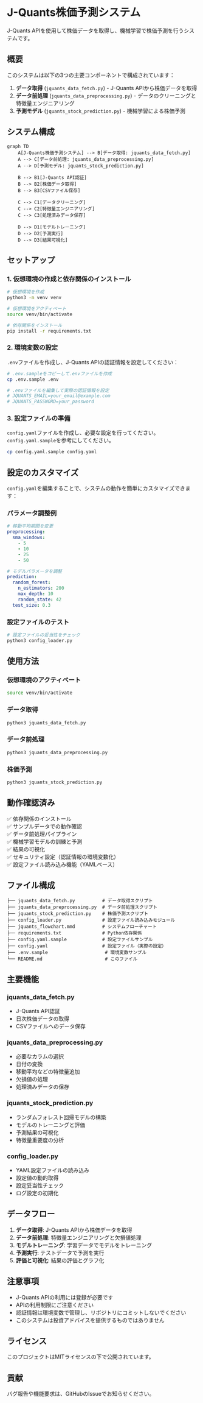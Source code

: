 # J-Quants株価予測システム

J-Quants APIを使用して株価データを取得し、機械学習で株価予測を行うシステムです。

## 概要

このシステムは以下の3つの主要コンポーネントで構成されています：

1. **データ取得** (`jquants_data_fetch.py`) - J-Quants APIから株価データを取得
2. **データ前処理** (`jquants_data_preprocessing.py`) - データのクリーニングと特徴量エンジニアリング
3. **予測モデル** (`jquants_stock_prediction.py`) - 機械学習による株価予測

## システム構成

```mermaid
graph TD
    A[J-Quants株価予測システム] --> B[データ取得: jquants_data_fetch.py]
    A --> C[データ前処理: jquants_data_preprocessing.py]
    A --> D[予測モデル: jquants_stock_prediction.py]
    
    B --> B1[J-Quants API認証]
    B --> B2[株価データ取得]
    B --> B3[CSVファイル保存]
    
    C --> C1[データクリーニング]
    C --> C2[特徴量エンジニアリング]
    C --> C3[処理済みデータ保存]
    
    D --> D1[モデルトレーニング]
    D --> D2[予測実行]
    D --> D3[結果可視化]
```

## セットアップ

### 1. 仮想環境の作成と依存関係のインストール

```bash
# 仮想環境を作成
python3 -m venv venv

# 仮想環境をアクティベート
source venv/bin/activate

# 依存関係をインストール
pip install -r requirements.txt
```

### 2. 環境変数の設定

`.env`ファイルを作成し、J-Quants APIの認証情報を設定してください：

```bash
# .env.sampleをコピーして.envファイルを作成
cp .env.sample .env

# .envファイルを編集して実際の認証情報を設定
# JQUANTS_EMAIL=your_email@example.com
# JQUANTS_PASSWORD=your_password
```

### 3. 設定ファイルの準備

`config.yaml`ファイルを作成し、必要な設定を行ってください。`config.yaml.sample`を参考にしてください。

```bash
cp config.yaml.sample config.yaml
```

## 設定のカスタマイズ

`config.yaml`を編集することで、システムの動作を簡単にカスタマイズできます：

### パラメータ調整例

```yaml
# 移動平均期間を変更
preprocessing:
  sma_windows:
    - 5
    - 10
    - 25
    - 50

# モデルパラメータを調整
prediction:
  random_forest:
    n_estimators: 200
    max_depth: 10
    random_state: 42
  test_size: 0.3
```

### 設定ファイルのテスト

```bash
# 設定ファイルの妥当性をチェック
python3 config_loader.py
```

## 使用方法

### 仮想環境のアクティベート
```bash
source venv/bin/activate
```

### データ取得
```bash
python3 jquants_data_fetch.py
```

### データ前処理
```bash
python3 jquants_data_preprocessing.py
```

### 株価予測
```bash
python3 jquants_stock_prediction.py
```

## 動作確認済み

✅ 依存関係のインストール  
✅ サンプルデータでの動作確認  
✅ データ前処理パイプライン  
✅ 機械学習モデルの訓練と予測  
✅ 結果の可視化  
✅ セキュリティ設定（認証情報の環境変数化）  
✅ 設定ファイル読み込み機能（YAMLベース）

## ファイル構成

```
├── jquants_data_fetch.py          # データ取得スクリプト
├── jquants_data_preprocessing.py  # データ前処理スクリプト
├── jquants_stock_prediction.py    # 株価予測スクリプト
├── config_loader.py               # 設定ファイル読み込みモジュール
├── jquants_flowchart.mmd          # システムフローチャート
├── requirements.txt               # Python依存関係
├── config.yaml.sample             # 設定ファイルサンプル
├── config.yaml                    # 設定ファイル（実際の設定）
├── .env.sample                     # 環境変数サンプル
└── README.md                       # このファイル
```

## 主要機能

### jquants_data_fetch.py
- J-Quants API認証
- 日次株価データの取得
- CSVファイルへのデータ保存

### jquants_data_preprocessing.py
- 必要なカラムの選択
- 日付の変換
- 移動平均などの特徴量追加
- 欠損値の処理
- 処理済みデータの保存

### jquants_stock_prediction.py
- ランダムフォレスト回帰モデルの構築
- モデルのトレーニングと評価
- 予測結果の可視化
- 特徴量重要度の分析

### config_loader.py
- YAML設定ファイルの読み込み
- 設定値の動的取得
- 設定妥当性チェック
- ログ設定の初期化

## データフロー

1. **データ取得**: J-Quants APIから株価データを取得
2. **データ前処理**: 特徴量エンジニアリングと欠損値処理
3. **モデルトレーニング**: 学習データでモデルをトレーニング
4. **予測実行**: テストデータで予測を実行
5. **評価と可視化**: 結果の評価とグラフ化

## 注意事項

- J-Quants APIの利用には登録が必要です
- APIの利用制限にご注意ください
- 認証情報は環境変数で管理し、リポジトリにコミットしないでください
- このシステムは投資アドバイスを提供するものではありません

## ライセンス

このプロジェクトはMITライセンスの下で公開されています。

## 貢献

バグ報告や機能要求は、GitHubのIssueでお知らせください。
